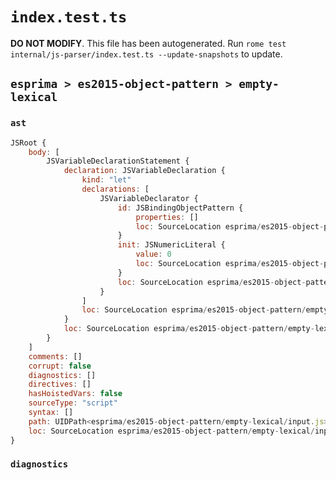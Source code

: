 # `index.test.ts`

**DO NOT MODIFY**. This file has been autogenerated. Run `rome test internal/js-parser/index.test.ts --update-snapshots` to update.

## `esprima > es2015-object-pattern > empty-lexical`

### `ast`

```javascript
JSRoot {
	body: [
		JSVariableDeclarationStatement {
			declaration: JSVariableDeclaration {
				kind: "let"
				declarations: [
					JSVariableDeclarator {
						id: JSBindingObjectPattern {
							properties: []
							loc: SourceLocation esprima/es2015-object-pattern/empty-lexical/input.js 1:4-1:6
						}
						init: JSNumericLiteral {
							value: 0
							loc: SourceLocation esprima/es2015-object-pattern/empty-lexical/input.js 1:9-1:10
						}
						loc: SourceLocation esprima/es2015-object-pattern/empty-lexical/input.js 1:4-1:10
					}
				]
				loc: SourceLocation esprima/es2015-object-pattern/empty-lexical/input.js 1:0-1:10
			}
			loc: SourceLocation esprima/es2015-object-pattern/empty-lexical/input.js 1:0-1:10
		}
	]
	comments: []
	corrupt: false
	diagnostics: []
	directives: []
	hasHoistedVars: false
	sourceType: "script"
	syntax: []
	path: UIDPath<esprima/es2015-object-pattern/empty-lexical/input.js>
	loc: SourceLocation esprima/es2015-object-pattern/empty-lexical/input.js 1:0-2:0
}
```

### `diagnostics`

```

```
